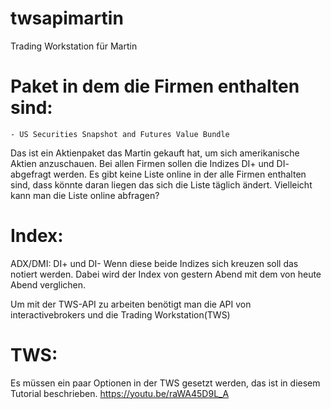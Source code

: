 # twsapimartin
Trading Workstation für Martin

# Paket in dem die Firmen enthalten sind:
	- US Securities Snapshot and Futures Value Bundle
Das ist ein Aktienpaket das Martin gekauft hat, um sich amerikanische Aktien anzuschauen. Bei allen Firmen sollen die Indizes DI+ und DI- abgefragt werden.
Es gibt keine Liste online in der alle Firmen enthalten sind, dass könnte daran liegen das sich die Liste täglich ändert.
Vielleicht kann man die Liste online abfragen?



# Index:
ADX/DMI: DI+ und DI-
Wenn diese beide Indizes sich kreuzen soll das notiert werden. Dabei wird der Index von gestern Abend mit dem von heute Abend verglichen.

Um mit der TWS-API zu arbeiten benötigt man die API von interactivebrokers und die Trading Workstation(TWS)

# TWS:
Es müssen ein paar Optionen in der TWS gesetzt werden, das ist in diesem Tutorial beschrieben.
https://youtu.be/raWA45D9L_A
